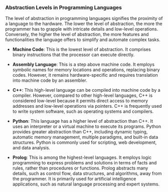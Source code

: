 ### Abstraction Levels in Programming Languages

The level of abstraction in programming languages signifies the proximity of a language to the hardware. The lower the level of abstraction, the more the programmer has to grapple with intricate details and low-level operations. Conversely, the higher the level of abstraction, the more features and functionalities the language offers to simplify and automate complex tasks.

- **Machine Code**: This is the lowest level of abstraction. It comprises binary instructions that the processor can execute directly.

- **Assembly Language**: This is a step above machine code. It employs symbolic names for memory locations and operations, replacing binary codes. However, it remains hardware-specific and requires translation into machine code by an assembler.

- **C++**: This high-level language can be compiled into machine code by a compiler. However, compared to other high-level languages, C++ is considered low-level because it permits direct access to memory addresses and low-level operations via pointers. C++ is frequently used to write system software, such as operating systems and compilers.

- **Python**: This language has a higher level of abstraction than C++. It uses an interpreter or a virtual machine to execute its programs. Python provides greater abstraction than C++, including dynamic typing, automatic memory management, multiple paradigms, and built-in data structures. Python is commonly used for scripting, web development, and data analysis.

- **Prolog**: This is among the highest-level languages. It employs logic programming to express problems and solutions in terms of facts and rules, rather than procedures or functions. Prolog abstracts many details, such as control flow, data structures, and algorithms, away from the programmer. It is primarily used for artificial intelligence applications, such as natural language processing and expert systems.

